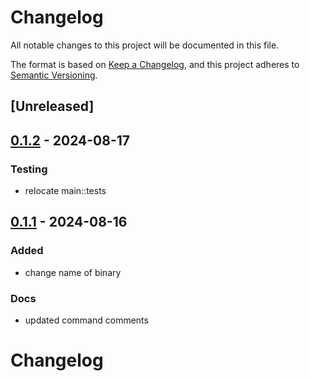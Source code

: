 # Changelog
All notable changes to this project will be documented in this file.

The format is based on [Keep a Changelog](https://keepachangelog.com/en/1.0.0/),
and this project adheres to [Semantic Versioning](https://semver.org/spec/v2.0.0.html).

## [Unreleased]

## [0.1.2](https://github.com/schneedotdev/til/compare/v0.1.1...v0.1.2) - 2024-08-17

### Testing
- relocate main::tests

## [0.1.1](https://github.com/schneedotdev/til/compare/v0.1.0...v0.1.1) - 2024-08-16

### Added
- change name of binary

### Docs
- updated command comments
# Changelog
